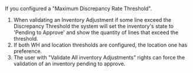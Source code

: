 If you configured a "Maximum Discrepancy Rate Threshold".

1.  When validating an Inventory Adjustment if some line exceed the
    Discrepancy Threshold the system will set the inventory's state to
    'Pending to Approve' and show the quantity of lines that exceed the
    threshold.
2.  If both WH and location thresholds are configured, the location one
    has preference.
3.  The user with "Validate All inventory Adjustments" rights can force
    the validation of an inventory pending to approve.
